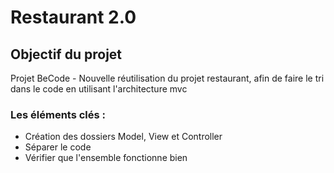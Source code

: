 # Restaurant 2.0

## Objectif du projet
Projet BeCode - Nouvelle réutilisation du projet restaurant, afin de faire le tri dans le code en utilisant l'architecture mvc


### Les éléments clés :
 - Création des dossiers Model, View et Controller
 - Séparer le code
 - Vérifier que l'ensemble fonctionne bien
